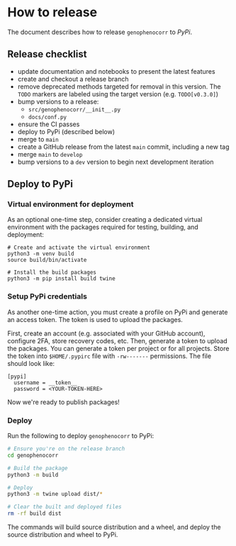 # How to release

The document describes how to release `genophenocorr` to *PyPi*.

## Release checklist

- update documentation and notebooks to present the latest features 
- create and checkout a release branch
- remove deprecated methods targeted for removal in this version. The `TODO` markers are labeled using 
  the target version (e.g. `TODO[v0.3.0]`)
- bump versions to a release:
  - `src/genophenocorr/__init__.py`
  - `docs/conf.py`
- ensure the CI passes
- deploy to PyPi (described below)
- merge to `main`
- create a GitHub release from the latest `main` commit, including a new tag 
- merge `main` to `develop`
- bump versions to a `dev` version to begin next development iteration

## Deploy to PyPi

### Virtual environment for deployment

As an optional one-time step, consider creating a dedicated virtual environment with the packages required 
for testing, building, and deployment:

```shell
# Create and activate the virtual environment
python3 -m venv build
source build/bin/activate

# Install the build packages
python3 -m pip install build twine
```

### Setup PyPi credentials

As another one-time action, you must create a profile on PyPi and generate an access token. 
The token is used to upload the packages.

First, create an account (e.g. associated with your GitHub account), configure 2FA, store recovery codes, etc.
Then, generate a token to upload the packages. You can generate a token per project or for all projects. 
Store the token into `$HOME/.pypirc` file with `-rw-------` permissions. The file should look like:

```
[pypi]
  username = __token__
  password = <YOUR-TOKEN-HERE>
```

Now we're ready to publish packages!

### Deploy
Run the following to deploy `genophenocorr` to PyPi:  

```bash
# Ensure you're on the release branch
cd genophenocorr

# Build the package
python3 -m build

# Deploy
python3 -m twine upload dist/*

# Clear the built and deployed files
rm -rf build dist
```

The commands will build source distribution and a wheel, and deploy the source distribution and wheel to PyPi.
